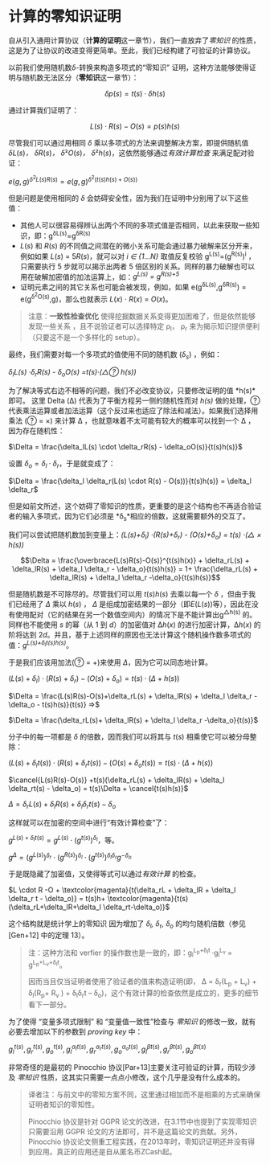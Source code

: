# 计算的零知识证明

自从引入通用计算协议（**计算的证明**这一章节），我们一直放弃了*零知识* 的性质，这是为了让协议的改进变得更简单。至此，我们已经构建了可验证的计算协议。

以前我们使用随机数*δ*-转换来构造多项式的“零知识” 证明，这种方法能够使得证明与随机数无法区分（**零知识**这一章节）：

$$\delta p(s ) = t(s) \cdot \delta h(s) $$

通过计算我们证明了：

$$L(s) \cdot R(s) - O(s)= p(s)h(s)$$

尽管我们可以通过用相同 *δ* 乘以多项式的方法来调整解决方案，即提供随机值 *δL*(*s*)*， δR*(*s*)*， δ*²*O*(*s*)*， δ*²*h*(*s*)，这依然能够通过*有效计算检查* 来满足配对验证：

$e(g,g)^{\delta^2L(s)R(s)}=e(g,g)^{\delta^2(t(s)h(s)+O(s))}$

但是问题是使用相同的 *δ* 会妨碍安全性，因为我们在证明中分别用了以下这些值：

* 其他人可以很容易得辨认出两个不同的多项式值是否相同，以此来获取一些知识，即：g<sup>δL(s)</sup>=g<sup>δR(s)</sup>
* *L*(*s*) 和 *R*(*s*) 的不同值之间潜在的微小关系可能会通过暴力破解来区分开来，例如如果 *L*(*s*) = 5*R*(*s*)，就可以对 *i ∈ {1…N}* 取值反复校验 g<sup>L(s)</sup>=(g<sup>R(s)</sup>)<sup>i</sup> ，只需要执行 5 步就可以揭示出两者 5 倍区别的关系。同样的暴力破解也可以用在破解加密值的加法运算上，如：*g<sup>L(s)</sup> = g<sup>R(s)+5</sup>*
* 证明元素之间的其它关系也可能会被发现，例如，如果 e(g<sup>δL(s)</sup>,g<sup>δR(s)</sup>) = e(g<sup>δ<sup>2</sup>O(s)</sup>,g)，那么也就表示 *L*(*x*) ⋅ *R*(*x*) = *O*(*x*)。

> 注意：**一致性检查优化** 使得挖掘数据关系变得更加困难了，但是依然能够发现一些关系       ，且不说验证者可以选择特定  ρ<sub>l</sub>， ρ<sub>r</sub>  来为揭示知识提供便利（只要这不是一个多样化的 setup）。

最终，我们需要对每一个多项式的值使用不同的随机数 (*δ<sub>s</sub>*) ，例如：

*δ<sub>l</sub>L(s) ·δ<sub>r</sub>R(s) - δ<sub>o</sub>O(s) =t(s)·(△?⃝ h(s))*

为了解决等式右边不相等的问题，我们不必改变协议，只要修改证明的值 *h(s)*即可。 这里 Delta (Δ) 代表为了平衡方程另一侧的随机性而对 *h(s)* 做的处理，?⃝代表乘法运算或者加法运算（这个反过来也适应了除法和减法）。如果我们选择用乘法 (?⃝ = ×) 来计算 Δ ，也就意味着不太可能有较大的概率可以找到一个 Δ ，因为存在随机性：

$\Delta = \frac{\delta_lL(s) \cdot \delta_rR(s) - \delta_oO(s)}{t(s)h(s)}$

设置 $\delta_o = \delta_l \cdot \delta_r$，于是就变成了：

$\Delta = \frac{\delta_l \delta_r(L(s) \cdot R(s) - O(s))}{t(s)h(s)} = \delta_l \delta_r$

但是如前文所述，这个妨碍了零知识的性质，更重要的是这个结构也不再适合验证者的输入多项式，因为它们必须是 *δ<sub>s</sub>*相应的倍数，这就需要额外的交互了。

我们可以尝试把随机数加到变量上：*(L(s)+δ<sub>l</sub>) ·(R(s)+δ<sub>r</sub>) - (O(s)+δ<sub>o</sub>) = t(s) ·(△ × h(s))*

$$\Delta = \frac{\overbrace{L(s)R(s)-O(s)}^{t(s)h(x)} + \delta_rL(s) + \delta_lR(s) + \delta_l \delta_r - \delta_o}{t(s)h(s)} = 1+ \frac{\delta_rL(s) + \delta_lR(s) + \delta_l \delta_r -\delta_o}{t(s)h(s)}$$

但是随机数是不可除尽的。尽管我们可以用 *t*(*s*)*h*(*s*) 去乘以每一个 *δ* ，但由于我们已经用了 $\Delta$  乘以 *h*(*s*) ， $\Delta$ 是组成加密结果的一部分（即*E*(*L*(*s*))等），因此在没有使用配对（它的结果在另一个数值空间内）的情况下是不能计算出g<sup>△h(s)</sup> 的。同样也不能使用 *s* 的幂（从 1 到 *d*）的加密值对 Δ*h*(*x*) 的进行加密计算，Δ*h*(*x*) 的阶将达到 2*d*。并且，基于上述同样的原因也无法计算这个随机操作数多项式的值：*g<sup>L(s)+δ<sub>l</sub>t(s)h(s)</sup>*。

于是我们应该用加法(?⃝ = +)来使用 $\Delta$，因为它可以同态地计算。

$(L(s)+ \delta_l) \cdot (R(s) +\delta_r) - (O(s) + \delta_o) = t(s) \cdot (\Delta + h(s))$

$\Delta = \frac{L(s)R(s)-O(s)+\delta_rL(s) + \delta_lR(s) + \delta_l \delta_r - \delta_o - t(s)h(s)}{t(s)} =>$

$\Delta = \frac{\delta_rL(s)+ \delta_lR(s) + \delta_l \delta_r -\delta_o}{t(s)}$

分子中的每一项都是 *δ* 的倍数，因而我们可以将其与 *t*(*s*) 相乘使它可以被分母整除：

$(L(s)+ \delta_l t(s)) \cdot (R(s) + \delta_r t(s)) -(O(s) + \delta_o t(s)) = t(s) \cdot (\Delta + h(s))$

$\cancel{L(s)R(s)-O(s)} +t(s)(\delta_rL(s) + \delta_lR(s) + \delta_l \delta_rt(s) - \delta_o) = t(s)\Delta + \cancel{t(s)h(s)}$

$\Delta = \delta_rL(s) + \delta_lR(s) + \delta_l \delta_r t(s) -\delta_o$

这样就可以在加密的空间中进行“有效计算检查”了：

$g^{L(s)+ \delta_lt(s)} = g^{L(s)} \cdot (g^{t(s)})^{\delta_l}$，等。

$g^{\Delta} = (g^{L(s)})^{\delta_r} \cdot (g^{R(s)})^{\delta_l} \cdot (g^{t(s)})^{\delta_l \delta_r} g^{-\delta_o}$

于是既隐藏了加密值，又使得等式可以通过*有效计算* 的检查。

$L \cdot R -O + \textcolor{magenta}{t(\delta_rL + \delta_lR + \delta_l \delta_r t - \delta_o)} = t(s)h+ \textcolor{magenta}{t(s)(\delta_rL+\delta_lR+\delta_l \delta_rt-\delta_o)}$

这个结构就是统计学上的零知识 因为增加了 *δ<sub>l</sub>, δ*<sub>r</sub>*, δ<sub>o</sub>* 的均匀随机倍数（参见[Gen+12] 中的定理 13）。

> 注：这种方法和 verfier 的操作数也是一致的，即：g<sub>l</sub><sup>L<sub>p</sub>+δ<sub>l</sub>t </sup>·g<sub>l</sub><sup>L<sub>v</sub></sup> = g<sup>L<sub>p</sub>+L<sub>v</sub>+δ<sub>l</sub>t</sup>。
>
> 因而当且仅当证明者使用了验证者的值来构造证明(即， Δ = δ<sub>r</sub>(L<sub>p</sub> + L<sub>v</sub>) + δ<sub>l</sub>(R<sub>p</sub>+ R<sub>v</sub> ) + δ<sub>l</sub>δ<sub>r</sub>t – δ<sub>o</sub>)，这个有效计算的检查依然是成立的，更多的细节看下一部分。

为了使得 “变量多项式限制” 和 “变量值一致性”检查与 *零知识* 的修改一致，就有必要去增加以下的参数到 *proving key* 中：

$g_l^{t(s)}, g_r^{t(s)},g_o^{t(s)}, g_l^{α_lt(s)}, g_r^{α_rt(s)},g_o^{α_ot(s)}, g_l^{βt(s)}, g_r^{βt(s)},g_o^{βt(s)}$

非常奇怪的是最初的 Pinocchio 协议[Par+13]主要关注可验证的计算，而较少涉及 *零知识* 性质，这其实只需要一点点小修改，这个几乎是没有什么成本的。

> 译者注：与前文中的零知方案不同，这里通过相加而不是相乘的方式来确保证明者知识的零知性。
>
> Pinocchio 协议是针对 GGPR 论文的改进，在3.1节中也提到了实现零知识只需要沿用 GGPR 论文的方法即可，并不是这篇论文的贡献。另外，Pinocchio 协议论文侧重工程实践，在2013年时，零知识证明还并没有得到应用。真正的应用还是自从匿名币ZCash起。
